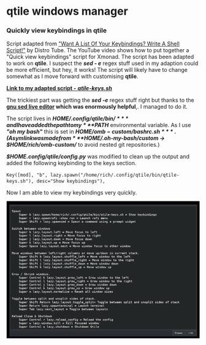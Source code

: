 # qtile windows manager

### Quickly view keybindings in qtile

Script adapted from ["Want A List Of Your Keybindings? Write A Shell Script!"](https://www.youtube.com/watch?v=WkXyXIs-ZMI&t=1410s) by Distro Tube. The YouTube video shows how to put together a "Quick view keybindings" script for Xmonad. The script has been adapted to work on **qtile**. I suspect the ***sed - e*** regex stuff used in my adaption could be more efficient, but hey, it works! The script will likely have to change somewhat as I move forward with customising **qtile**.

[**Link to my adapted script -** ***qtile-keys.sh***](https://github.com/richee-w/dotfiles/blob/main/.config/qtile/bin/qtile-keys.sh)

The trickiest part was getting the ***sed -e*** regex stuff right but thanks to the **[gnu sed live editor](https://sed.js.org/) which was enormously helpful**,. I managed to do it.

The script lives in ***$HOME/.config/qtile/bin/*** and I have added the path to my ***$PATH*** environmental variable.  As I use ***"oh my bash"*** this is set in ***$HOME/omb-custom/bashrc.sh***. (A symlink was made from ***$HOME/.oh-my-bash/custom -> $HOME/rich/omb-custom/*** to avoid nested git repositories.)

***$HOME.config/qtile/config.py*** was modified to clean up the output and added the following keybinding to the keys section.

    Key([mod], "b", lazy.spawn("/home/rich/.config/qtile/bin/qtile-keys.sh"), desc="Show keybindings"),

Now I am able to view my keybindings very quickly.

![Alt](screen-shots/yak-qtile-keys.png "qtile keybindings in yad")
